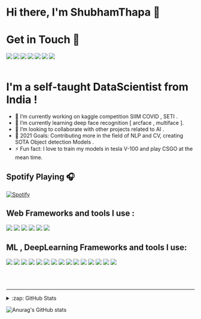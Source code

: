 # Hi there, I'm ShubhamThapa 👋

# Get in Touch 👋


<a href = "mailto:mu745511@gmail.com" > <img align = "left" src = "https://img.shields.io/badge/Gmail-D14836?style=for-the-badge&logo=gmail&logoColor=white"/> </a>

<a href = "https://www.linkedin.com/in/shubham-thapa-2324841b3/" > <img align = "left" src = "https://img.shields.io/badge/LinkedIn-0077B5?style=for-the-badge&logo=linkedin&logoColor=white"/> </a>

<a href = "https://discordapp.com/users/648501432118542337/" > <img align = "left" src = "https://img.shields.io/badge/Discord-7289DA?style=for-the-badge&logo=discord&logoColor=white"/> </a>

<a href = "https://www.facebook.com/shubham.thapa.5249" > <img align = "left" src = "https://img.shields.io/badge/Facebook-1877F2?style=for-the-badge&logo=facebook&logoColor=white"/> </a>

<a href = "https://www.kaggle.com/trooperog" > <img align = "left" src = "https://img.shields.io/badge/Kaggle-20BEFF?style=for-the-badge&logo=Kaggle&logoColor=white"/> </a>


<a href = "https://www.instagram.com/shubham_thapa8/" > <img align = "left" src = "https://img.shields.io/badge/Instagram-E4405F?style=for-the-badge&logo=instagram&logoColor=white"/> </a>

<a href = "https://twitter.com/Shubham65676765" > <img align = "left" src = "https://img.shields.io/badge/Twitter-1DA1F2?style=for-the-badge&logo=twitter&logoColor=white"/> </a>
 
<br>
</br>
 
 # I'm a self-taught DataScientist from India !
- 🔭 I’m currently working on kaggle competition SIIM COVID , SETI . 
- 🌱 I’m currently learning deep face recognition [ arcface , multiface ]. 
- 👯 I’m looking to collaborate with other projects related to AI .
- 🥅 2021 Goals: Contributing more in the field of NLP and CV, creating SOTA Object detection Models . 
- ⚡ Fun fact: I love to train my models in tesla V-100 and play CSGO at the mean time.  

## Spotify Playing 🎧

[![Spotify](https://novatorem-alpha-amber.vercel.app/api/spotify)](https://open.spotify.com/user/novatorem-alpha-amber)



## Web Frameworks and tools I use :
<p float="left">
<img src = "https://img.shields.io/badge/Django-092E20?style=for-the-badge&logo=django&logoColor=white"/> 
<img src = "https://img.shields.io/badge/fastapi-109989?style=for-the-badge&logo=FASTAPI&logoColor=white"/> 
<img src = "https://img.shields.io/badge/Flask-000000?style=for-the-badge&logo=flask&logoColor=white"/> 
<img src = "https://img.shields.io/badge/DJANGO-REST-ff1709?style=for-the-badge&logo=django&logoColor=white&color=ff1709&labelColor=gray"/> 
<img src = "https://img.shields.io/badge/heroku-%23430098.svg?style=for-the-badge&logo=heroku&logoColor=white"/> 
<img src = "https://img.shields.io/badge/Netlify-00C7B7?style=for-the-badge&logo=netlify&logoColor=white"/> 
</p>	



## ML , DeepLearning Frameworks and tools I use:
<p float="left">
<img src = "https://img.shields.io/badge/Keras-%23D00000.svg?style=for-the-badge&logo=Keras&logoColor=white"/> 
<img src = "https://img.shields.io/badge/TensorFlow-%23FF6F00.svg?style=for-the-badge&logo=TensorFlow&logoColor=white" /> 
<img src = "https://img.shields.io/badge/PyTorch-%23EE4C2C.svg?style=for-the-badge&logo=PyTorch&logoColor=white"/> 
<img src = "https://img.shields.io/badge/pandas-%23150458.svg?style=for-the-badge&logo=pandas&logoColor=white"/>
<img src = "https://img.shields.io/badge/numpy-%23013243.svg?style=for-the-badge&logo=numpy&logoColor=white"/>

<img src = "https://img.shields.io/badge/OpenCV-27338e?style=for-the-badge&logo=OpenCV&logoColor=white"/> 
<img src = "https://img.shields.io/badge/Jupyter-F37626.svg?&style=for-the-badge&logo=Jupyter&logoColor=white" /> 
<img src = "https://img.shields.io/badge/PowerBI-F2C811?style=for-the-badge&logo=Power%20BI&logoColor=white"/> 
<img src = "https://img.shields.io/badge/scikit_learn-F7931E?style=for-the-badge&logo=scikit-learn&logoColor=white"/>
<img src = "https://img.shields.io/badge/AWS-%23FF9900.svg?style=for-the-badge&logo=amazon-aws&logoColor=white"/>
<img src = "https://img.shields.io/badge/microsoft%20azure-0089D6?style=for-the-badge&logo=microsoft-azure&logoColor=white"/>
<img src = "https://img.shields.io/badge/Kaggle-20BEFF?style=for-the-badge&logo=Kaggle&logoColor=white"/>
<img src = "https://img.shields.io/badge/Docker-2CA5E0?style=for-the-badge&logo=docker&logoColor=white"/>
<img src = "https://img.shields.io/badge/conda-342B029.svg?&style=for-the-badge&logo=anaconda&logoColor=white"/>
<img src = "https://img.shields.io/badge/nVIDIA-%2376B900.svg?style=for-the-badge&logo=nVIDIA&logoColor=white"/>
</p>



<br />
<br />

---
<details>
 <summary>:zap: GitHub Stats</summary>


</details>

![Anurag's GitHub stats](https://github-readme-stats.vercel.app/api?username=mu745511&show_icons=true&theme=tokyonight)



